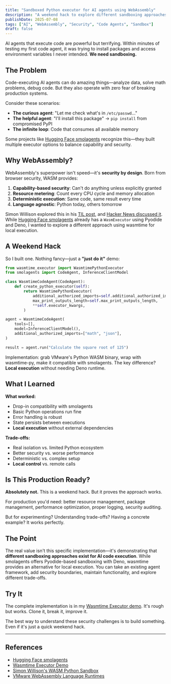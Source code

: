 ```yaml
---
title: "Sandboxed Python executor for AI agents using WebAssembly"
description: "A weekend hack to explore different sandboxing approaches for Code Agents, using wasmtime-py and VMware's Python WASM binary to run Python code locally. Works with smolagents."
publishDate: 2025-07-08
tags: ["AI", "WebAssembly", "Security", "Code Agents", "Sandbox"]
draft: false
---
```


AI agents that execute code are powerful but terrifying. Within minutes of testing my first code agent, it was trying to install packages and access environment variables I never intended. **We need sandboxing.**

## The Problem

Code-executing AI agents can do amazing things—analyze data, solve math problems, debug code. But they also operate with zero fear of breaking production systems.

Consider these scenarios:

- **The curious agent**: "Let me check what's in `/etc/passwd`..."
- **The helpful agent**: "I'll install this package" → `pip install` from compromised PyPI
- **The infinite loop**: Code that consumes all available memory

Some projects like [Hugging Face smolagents](https://github.com/huggingface/smolagents/blob/main/src/smolagents/remote_executors.py) recognize this—they built multiple executor options to balance capability and security.

## Why WebAssembly?

WebAssembly's superpower isn't speed—it's **security by design**. Born from browser security, WASM provides:

1. **Capability-based security**: Can't do anything unless explicitly granted
2. **Resource metering**: Count every CPU cycle and memory allocation
3. **Deterministic execution**: Same code, same result every time
4. **Language agnostic**: Python today, others tomorrow

Simon Willison explored this in his [TIL post](https://til.simonwillison.net/webassembly/python-in-a-wasm-sandbox), and [Hacker News discussed it](https://news.ycombinator.com/item?id=34581487). While [Hugging Face smolagents](https://github.com/huggingface/smolagents) already has a `WasmExecutor` using Pyodide and Deno, I wanted to explore a different approach using wasmtime for local execution.

## A Weekend Hack

So I built one. Nothing fancy—just a **"just do it"** demo:

```python
from wasmtime_executor import WasmtimePythonExecutor
from smolagents import CodeAgent, InferenceClientModel

class WasmtimeCodeAgent(CodeAgent):
    def create_python_executor(self):
        return WasmtimePythonExecutor(
            additional_authorized_imports=self.additional_authorized_imports,
            max_print_outputs_length=self.max_print_outputs_length,
            **self.executor_kwargs,
        )

agent = WasmtimeCodeAgent(
    tools=[],
    model=InferenceClientModel(),
    additional_authorized_imports=["math", "json"],
)

result = agent.run("Calculate the square root of 125")
```

Implementation: grab VMware's Python WASM binary, wrap with wasmtime-py, make it compatible with smolagents. The key difference? **Local execution** without needing Deno runtime.

## What I Learned

**What worked:**

- Drop-in compatibility with smolagents
- Basic Python operations run fine
- Error handling is robust
- State persists between executions
- **Local execution** without external dependencies

**Trade-offs:**

- Real isolation vs. limited Python ecosystem
- Better security vs. worse performance
- Deterministic vs. complex setup
- **Local control** vs. remote calls

## Is This Production Ready?

**Absolutely not.** This is a weekend hack. But it proves the approach works.

For production you'd need: better resource management, package management, performance optimization, proper logging, security auditing.

But for experimenting? Understanding trade-offs? Having a concrete example? It works perfectly.

## The Point

The real value isn't this specific implementation—it's demonstrating that **different sandboxing approaches exist for AI code execution**. While smolagents offers Pyodide-based sandboxing with Deno, wasmtime provides an alternative for local execution. You can take an existing agent framework, add security boundaries, maintain functionality, and explore different trade-offs.

## Try It

The complete implementation is in my [Wasmtime Executor demo](https://github.com/psiace/psiace/tree/main/demo/wasmtime-executor). It's rough but works. Clone it, break it, improve it.

The best way to understand these security challenges is to build something. Even if it's just a quick weekend hack.

---

## References

- [Hugging Face smolagents](https://github.com/huggingface/smolagents)
- [Wasmtime Executor Demo](https://github.com/psiace/psiace/tree/main/demo/wasmtime-executor)
- [Simon Willison's WASM Python Sandbox](https://til.simonwillison.net/webassembly/python-in-a-wasm-sandbox)
- [VMware WebAssembly Language Runtimes](https://github.com/vmware-labs/webassembly-language-runtimes)
